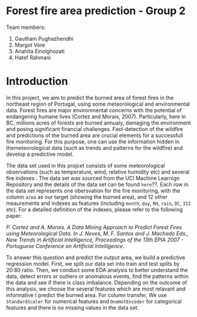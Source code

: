 # Forest fire area prediction - Group 2

Team members:

1. Gautham Pughazhendhi
2. Margot Vore
3. Anahita Einolghozati
4. Hatef Rahmani

# Introduction

In this project, we aim to predict the burned area of forest fires in the northeast region of Portugal, using some meteorological and environmental data. Forest fires are major environmental concerns with the potential of endangering humane lives (Cortez and Morais, 2007). Particularly, here in BC, millions acres of forests are burned annualy, damaging the environment and posing significant financial challenges. Fast-detection of the wildfire and predictions of the burned area are crucial elements for a successfull fire monitoring. For this purpose, one can use the information hidden in themeteorological data (such as trends and patterns for the wildfire) and develop a predictive model. 

The data set used in this projcet consists of some meteorological observations (such as temperature, wind, relative humidity etc) and several fire indexes . The data set was sourced from the UCI Machine Learnign Repository and the details of the data set can be found `here`??. Each row in the data set represents one obersvation for the fire monitoring, with the column `area` as our target (showing the burned area), and 12 other meaurements and indexes as features (including `month`, `day`, `RH`, `rain`, `DC`, `ISI` etc). For a detailed definition of the indexes, please refer to the following paper: 

*P. Cortez and A. Morais. A Data Mining Approach to Predict Forest Fires using Meteorological Data. In J. Neves, M. F. Santos and J. Machado Eds., New Trends in Artificial Intelligence, Proceedings of the 13th EPIA 2007 - Portuguese Conference on Artificial Intelligence*.

To answer this question and predict the output area, we build a predictive regression model. First, we split our data set into train and test splits by 20:80 ratio. Then, we conduct some EDA analysis to better understand the data, detect errors or outliers or anomalous events, find the patterns within the data and see if there is class imbalance. Depending on the outcome of this analysis, we choose the several features which are most relavant and informative t predict the burned area. For column transfer, We use `StandardScaler` for numerical features and `OneHotEncoder` for categorical features and there is no missing values in the data set. 

